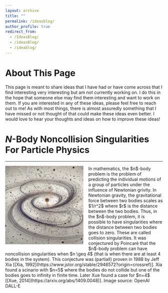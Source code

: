 ```yaml
---
layout: archive
title: ""
permalink: /ideasblog/
author_profile: true
redirect_from:
  - /IdeasBlog/
  - /ideasBlog/
  - /ideablog/
---
```


<!-- ####################################################################### -->
<!-- ####################################################################### -->
<!-- ####################################################################### -->
# About This Page

This page is meant to share ideas that I have had or have come across that I find interesting very interesting but am not currently working on.
I do this in the hope that someone else may find them interesting and want to work on them.
If you are interested in any of these ideas, please feel free to reach out to me!
As with most things, there is almost assuredly something that I have missed or not thought of that could make these ideas even better.
I would love to hear your thoughts and ideas on how to improve these ideas!

<!-- ####################################################################### -->
<!-- ####################################################################### -->
<!-- ####################################################################### -->

# $N$-Body Noncollision Singularities For Particle Physics
-----
<img src="/images/nbody.jpeg" style="max-height: 250px; max-width: 100%; margin-right: 16px; margin-bottom: 10px" align=left>
In mathematics, the $n$-body problem is the problem of predicting the individual motions of a group of particles under the influence of Newtonian grivity.
In Newtonian gravity, the gravitational force between two bodies scales as $1/r^2$ where $r$ is the distance between the two bodies.
Thus, in the $n$-body problem, it is possible to have singularities where the distance between two bodies goes to zero.
These are called collision singularities.
It was conjectured by Poincaré that the $n$-body problem can have noncollision singularities when $n \geq 4$ (that is when there are at least 4 bodies in the system).
This conjecture was (partiall) proven in 1988 by Jeff Xia [[Xia, 1992](https://www.jstor.org/stable/2946572?origin=crossref)].
Xia found a scinario with $n=5$ where the bodies do not collide but one of the bodies goes to infinity in finite time.
Later Xue found a case for $n=4$ [[Xue, 2014](https://arxiv.org/abs/1409.0048)].
Image source: OpenAI DALL-E